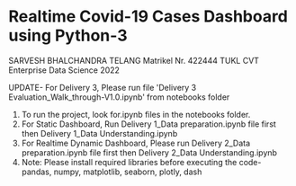 # Realtime Covid-19 Cases Dashboard using Python-3
SARVESH BHALCHANDRA TELANG
Matrikel Nr. 422444
TUKL CVT
Enterprise Data Science 2022

UPDATE- For Delivery 3, Please run file 'Delivery 3 Evaluation_Walk_through-V1.0.ipynb' from notebooks folder

1. To run the project, look for.ipynb files in the notebooks folder.
2. For Static Dashboard, Run Delivery 1_Data preparation.ipynb file first then Delivery 1_Data Understanding.ipynb
3. For Realtime Dynamic Dashboard, Please run Delivery 2_Data preparation.ipynb file first then Delivery 2_Data Understanding.ipynb
4. Note: Please install required libraries before executing the code- pandas, numpy, matplotlib, seaborn, plotly, dash

